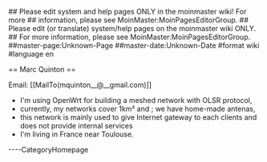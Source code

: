 \#\# Please edit system and help pages ONLY in the moinmaster wiki! For
more \#\# information, please see MoinMaster:MoinPagesEditorGroup. \#\#
Please edit (or translate) system/help pages on the moinmaster wiki
ONLY. \#\# For more information, please see
MoinMaster:MoinPagesEditorGroup. \#\#master-page:Unknown-Page
\#\#master-date:Unknown-Date \#format wiki \#language en

== Marc Quinton ==

Email: \[\[MailTo(mquinton\_\_@\_\_gmail.com)\]\]

-   I'm using OpenWrt for building a meshed network with OLSR protocol,
-   currently, my networks cover 1km² and ; we have home-made antenas,
-   this network is mainly used to give Internet gateway to each clients
    and does not provide internal services
-   I'm living in France near Toulouse.

----CategoryHomepage

